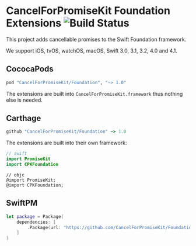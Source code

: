 # CancelForPromiseKit Foundation Extensions ![Build Status]

This project adds cancellable promises to the Swift Foundation framework.

We support iOS, tvOS, watchOS, macOS, Swift 3.0, 3.1, 3.2, 4.0 and 4.1.

## CococaPods

```ruby
pod "CancelForPromiseKit/Foundation", "~> 1.0"
```

The extensions are built into `CancelForPromiseKit.framework` thus nothing else is needed.

## Carthage

```ruby
github "CancelForPromiseKit/Foundation" ~> 1.0
```

The extensions are built into their own framework:

```swift
// swift
import PromiseKit
import CPKFoundation
```

```objc
// objc
@import PromiseKit;
@import CPKFoundation;
```

## SwiftPM

```swift
let package = Package(
    dependencies: [
        .Package(url: "https://github.com/CancelForPromiseKit/Foundation.git", majorVersion: 1)
    ]
)
```


[Build Status]: https://travis-ci.org/CancelForPromiseKit/Foundation.svg?branch=master
